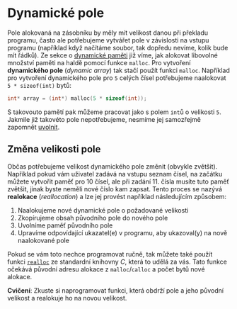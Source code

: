 # Dynamické pole
Pole alokovaná na zásobníku by měly mít velikost danou při překladu programu, často ale potřebujeme
vytvářet pole v závislosti na vstupu programu (například když načítáme soubor, tak dopředu nevíme,
kolik bude mít řádků). Ze sekce o [dynamické paměti](../prace_s_pameti/dynamicka_pamet.md) již víme,
jak alokovat libovolné množství paměti na haldě pomocí funkce `malloc`. Pro vytvoření
**dynamického pole** (*dynamic array*) tak stačí použít funkci `malloc`. Například pro vytvoření
dynamického pole pro `5` celých čísel potřebujeme naalokovat `5 * sizeof(int)` bytů:
```c
int* array = (int*) malloc(5 * sizeof(int));
```
S takovouto pamětí pak můžeme pracovat jako s polem `int`ů o velikosti `5`. Jakmile již takovéto
pole nepotřebujeme, nesmíme jej samozřejmě zapomnět
[uvolnit](../prace_s_pameti/dynamicka_pamet.md#uvolnění-paměti).

## Změna velikosti pole
Občas potřebujeme velikost dynamického pole změnit (obvykle zvětšit). Například pokud vám
uživatel zadává na vstupu seznam čísel, na začátku můžete vytvořit paměť pro 10 čísel, ale při
zadání 11. čísla musíte tuto paměť zvětšit, jinak byste neměli nové číslo kam zapsat. Tento proces
se nazývá **realokace** (*reallocation*) a lze jej provést například následujícím způsobem:
1) Naalokujeme nové dynamické pole o požadované velikosti
2) Zkopírujeme obsah původního pole do nového pole 
3) Uvolníme paměť původního pole
4) Upravíme odpovídající ukazatel(e) v programu, aby ukazoval(y) na nově naalokované pole

Pokud se vám toto nechce programovat ručně, tak můžete také použít funkci
[`realloc`](https://devdocs.io/c/memory/realloc) ze standardní knihovny *C*, která to udělá za vás.
Tato funkce očekává původní adresu alokace z `malloc`/`calloc` a počet bytů nové alokace.

**Cvičení**: Zkuste si naprogramovat funkci, která obdrží pole a jeho původní velikost
a realokuje ho na novou velikost.
